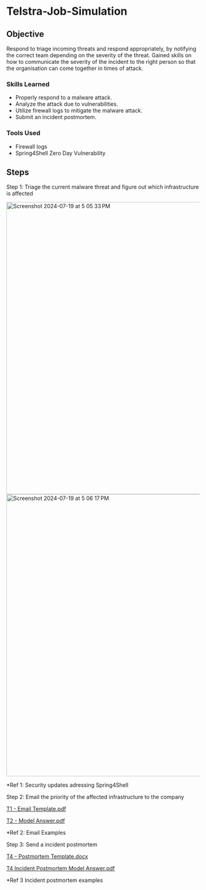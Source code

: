 # Telstra-Job-Simulation

## Objective

Respond to triage incoming threats and respond appropriately, by notifying the correct team depending on the severity of the threat. Gained skills on how to communicate the severity of the incident to the right person so that the organisation can come together in times of attack.

### Skills Learned

- Properly respond to a malware attack.
- Analyze the attack due to vulnerabilities.
- Utilize firewall logs to mitigate the malware attack.
- Submit an incident postmortem.

### Tools Used
- Firewall logs
- Spring4Shell Zero Day Vulnerability

## Steps

Step 1: Triage the current malware threat and figure out which infrastructure is affected

<img width="761" alt="Screenshot 2024-07-19 at 5 05 33 PM" src="https://github.com/user-attachments/assets/39f67192-0c94-4ca7-94a1-350b4445402e">


<img width="735" alt="Screenshot 2024-07-19 at 5 06 17 PM" src="https://github.com/user-attachments/assets/002bb49a-a47f-4b72-91b2-a24e2a67a982">

*Ref 1: Security updates adressing Spring4Shell


</div>



Step 2: Email the priority of the affected infrastructure to the company


[T1 - Email Template.pdf](https://github.com/user-attachments/files/16317391/T1.-.Email.Template.pdf)


[T2 - Model Answer.pdf](https://github.com/user-attachments/files/16317425/T2.-.Model.Answer.pdf)

*Ref 2: Email Examples


</div>



Step 3: Send a incident postmortem 

[T4 - Postmortem Template.docx](https://github.com/user-attachments/files/16317480/T4.-.Postmortem.Template.docx)


[T4 Incident Postmortem Model Answer.pdf](https://github.com/user-attachments/files/16317483/T4.Incident.Postmortem.Model.Answer.pdf)

*Ref 3 Incident postmortem examples
